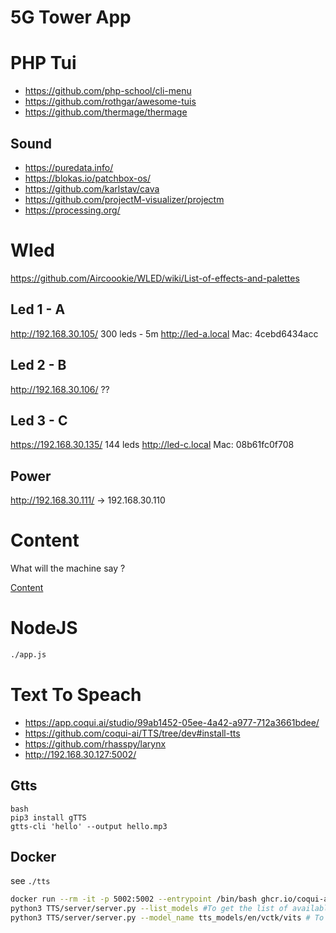 # 5G Tower App 


# PHP Tui

* https://github.com/php-school/cli-menu
* https://github.com/rothgar/awesome-tuis
* https://github.com/thermage/thermage


## Sound

* https://puredata.info/
* https://blokas.io/patchbox-os/
* https://github.com/karlstav/cava
* https://github.com/projectM-visualizer/projectm
* https://processing.org/

# Wled

https://github.com/Aircoookie/WLED/wiki/List-of-effects-and-palettes
## Led 1 - A
 http://192.168.30.105/ 
 300 leds - 5m
 http://led-a.local
 Mac: 4cebd6434acc

## Led 2 - B 
http://192.168.30.106/ ??

 ## Led 3 - C 
https://192.168.30.135/
144 leds
http://led-c.local
Mac: 08b61fc0f708

## Power
  http://192.168.30.111/ -> 192.168.30.110	


# Content
What will the machine say ?

[Content](./content.md)


# NodeJS

```bash
./app.js
```

# Text To Speach 

* https://app.coqui.ai/studio/99ab1452-05ee-4a42-a977-712a3661bdee/
* https://github.com/coqui-ai/TTS/tree/dev#install-tts
* https://github.com/rhasspy/larynx
* http://192.168.30.127:5002/


## Gtts

```
bash
pip3 install gTTS
gtts-cli 'hello' --output hello.mp3

```
## Docker 


see `./tts`

```bash
docker run --rm -it -p 5002:5002 --entrypoint /bin/bash ghcr.io/coqui-ai/tts-cpu
python3 TTS/server/server.py --list_models #To get the list of available models
python3 TTS/server/server.py --model_name tts_models/en/vctk/vits # To start a server
```
